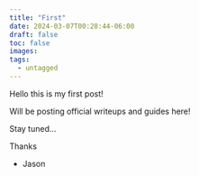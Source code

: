 ```yaml
---
title: "First"
date: 2024-03-07T00:28:44-06:00
draft: false
toc: false
images:
tags:
  - untagged
---
```

Hello this is my first post!

Will be posting official writeups and guides here!

Stay tuned...

Thanks

- Jason
